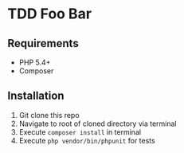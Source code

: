 TDD Foo Bar
===========

Requirements
------------

  * PHP 5.4+
  * Composer

Installation
------------

  1. Git clone this repo
  2. Navigate to root of cloned directory via terminal
  3. Execute `composer install` in terminal
  4. Execute `php vendor/bin/phpunit` for tests
